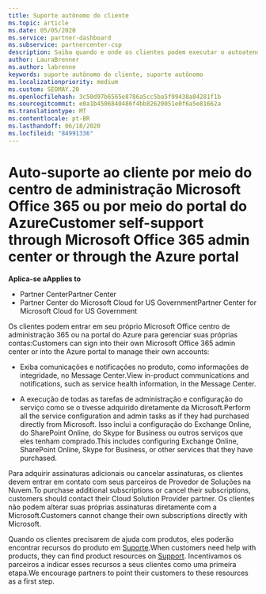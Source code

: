 ```yaml
---
title: Suporte autônomo do cliente
ms.topic: article
ms.date: 05/05/2020
ms.service: partner-dashboard
ms.subservice: partnercenter-csp
description: Saiba quando e onde os clientes podem executar o autoatendimento para gerenciar suas próprias contas e quando devem entrar em contato com seu parceiro de provedor de soluções na nuvem.
author: LauraBrenner
ms.author: labrenne
keywords: suporte autônomo do cliente, suporte autônomo
ms.localizationpriority: medium
ms.custom: SEOMAY.20
ms.openlocfilehash: 3c50d97b6565e8786a5cc5ba5f99438a84281f1b
ms.sourcegitcommit: e0a1b4506840486f4bb82620051e0f6a5e81662a
ms.translationtype: MT
ms.contentlocale: pt-BR
ms.lasthandoff: 06/18/2020
ms.locfileid: "84991336"
---
```

# <a name="customer-self-support-through-microsoft-office-365-admin-center-or-through-the-azure-portal"></a><span data-ttu-id="a2379-104">Auto-suporte ao cliente por meio do centro de administração Microsoft Office 365 ou por meio do portal do Azure</span><span class="sxs-lookup"><span data-stu-id="a2379-104">Customer self-support through Microsoft Office 365 admin center or through the Azure portal</span></span>

<span data-ttu-id="a2379-105">**Aplica-se a**</span><span class="sxs-lookup"><span data-stu-id="a2379-105">**Applies to**</span></span>

-  <span data-ttu-id="a2379-106">Partner Center</span><span class="sxs-lookup"><span data-stu-id="a2379-106">Partner Center</span></span>
-  <span data-ttu-id="a2379-107">Partner Center do Microsoft Cloud for US Government</span><span class="sxs-lookup"><span data-stu-id="a2379-107">Partner Center for Microsoft Cloud for US Government</span></span>

<span data-ttu-id="a2379-108">Os clientes podem entrar em seu próprio Microsoft Office centro de administração 365 ou na portal do Azure para gerenciar suas próprias contas:</span><span class="sxs-lookup"><span data-stu-id="a2379-108">Customers can sign into their own Microsoft Office 365 admin center or into the Azure portal to manage their own accounts:</span></span>

-   <span data-ttu-id="a2379-109">Exiba comunicações e notificações no produto, como informações de integridade, no Message Center.</span><span class="sxs-lookup"><span data-stu-id="a2379-109">View in-product communications and notifications, such as service health information, in the Message Center.</span></span>

-   <span data-ttu-id="a2379-110">A execução de todas as tarefas de administração e configuração do serviço como se o tivesse adquirido diretamente da Microsoft.</span><span class="sxs-lookup"><span data-stu-id="a2379-110">Perform all the service configuration and admin tasks as if they had purchased directly from Microsoft.</span></span> <span data-ttu-id="a2379-111">Isso inclui a configuração do Exchange Online, do SharePoint Online, do Skype for Business ou outros serviços que eles tenham comprado.</span><span class="sxs-lookup"><span data-stu-id="a2379-111">This includes configuring Exchange Online, SharePoint Online, Skype for Business, or other services that they have purchased.</span></span>

<span data-ttu-id="a2379-112">Para adquirir assinaturas adicionais ou cancelar assinaturas, os clientes devem entrar em contato com seus parceiros de Provedor de Soluções na Nuvem.</span><span class="sxs-lookup"><span data-stu-id="a2379-112">To purchase additional subscriptions or cancel their subscriptions, customers should contact their Cloud Solution Provider partner.</span></span> <span data-ttu-id="a2379-113">Os clientes não podem alterar suas próprias assinaturas diretamente com a Microsoft.</span><span class="sxs-lookup"><span data-stu-id="a2379-113">Customers cannot change their own subscriptions directly with Microsoft.</span></span>

<span data-ttu-id="a2379-114">Quando os clientes precisarem de ajuda com produtos, eles poderão encontrar recursos do produto em [Suporte](https://partnercenter.microsoft.com/partner/support).</span><span class="sxs-lookup"><span data-stu-id="a2379-114">When customers need help with products, they can find product resources on [Support](https://partnercenter.microsoft.com/partner/support).</span></span> <span data-ttu-id="a2379-115">Incentivamos os parceiros a indicar esses recursos a seus clientes como uma primeira etapa.</span><span class="sxs-lookup"><span data-stu-id="a2379-115">We encourage partners to point their customers to these resources as a first step.</span></span>

 

 



